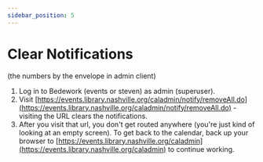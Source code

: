 ```yaml
---
sidebar_position: 5
---
```


# Clear Notifications
(the numbers by the envelope in admin client)

1.	Log in to Bedework (events or steven) as admin (superuser).
2.	Visit [https://events.library.nashville.org/caladmin/notify/removeAll.do](https://events.library.nashville.org/caladmin/notify/removeAll.do) - visiting the URL clears the notifications.
3.	After you visit that url, you don't get routed anywhere (you're just kind of looking at an empty screen). To get back to the calendar, back up your browser to [https://events.library.nashville.org/caladmin](https://events.library.nashville.org/caladmin) to continue working.
